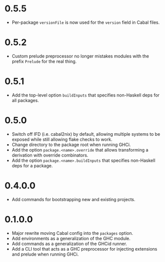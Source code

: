# 0.5.5

* Per-package `versionFile` is now used for the `version` field in Cabal files.

# 0.5.2

* Custom prelude preprocessor no longer mistakes modules with the prefix `Prelude` for the real thing.

# 0.5.1

* Add the top-level option `buildInputs` that specifies non-Haskell deps for all packages.

# 0.5.0

* Switch off IFD (i.e. cabal2nix) by default, allowing multiple systems to be exposed while still allowing flake checks
  to work.
* Change directory to the package root when running GHCi.
* Add the option `package.<name>.override` that allows transforming a derivation with override combinators.
* Add the option `package.<name>.buildInputs` that specifies non-Haskell deps for a package.

# 0.4.0.0

* Add commands for bootstrapping new and existing projects.

# 0.1.0.0

* Major rewrite moving Cabal config into the `packages` option.
* Add environments as a generalization of the GHC module.
* Add commands as a generalization of the GHCid runner.
* Add a CLI tool that acts as a GHC preprocessor for injecting extensions and prelude when running GHCi.
